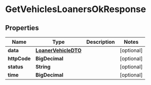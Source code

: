 

# GetVehiclesLoanersOkResponse


## Properties

| Name | Type | Description | Notes |
|------------ | ------------- | ------------- | -------------|
|**data** | [**LoanerVehicleDTO**](LoanerVehicleDTO.md) |  |  [optional] |
|**httpCode** | **BigDecimal** |  |  [optional] |
|**status** | **String** |  |  [optional] |
|**time** | **BigDecimal** |  |  [optional] |



